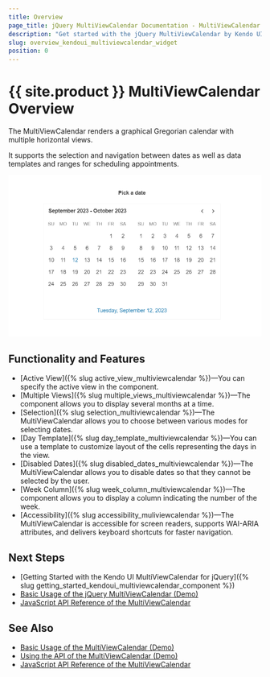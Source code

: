 ```yaml
---
title: Overview
page_title: jQuery MultiViewCalendar Documentation - MultiViewCalendar Overview
description: "Get started with the jQuery MultiViewCalendar by Kendo UI and learn how to initialize the component and use its events."
slug: overview_kendoui_multiviewcalendar_widget
position: 0
---
```


# {{ site.product }} MultiViewCalendar Overview

The MultiViewCalendar renders a graphical Gregorian calendar with multiple horizontal views.

It supports the selection and navigation between dates as well as data templates and ranges for scheduling appointments.

![Kendo UI for jQuery MultiViewCalendar Overview](multiviewcalendar-overview.PNG)

## Functionality and Features

* [Active View]({% slug active_view_multiviewcalendar %})&mdash;You can specify the active view in the component.
* [Multiple Views]({% slug multiple_views_multiviewcalendar %})&mdash;The component allows you to display several months at a time.
* [Selection]({% slug selection_multiviewcalendar %})&mdash;The MultiViewCalendar allows you to choose between various modes for selecting dates.
* [Day Template]({% slug day_template_multiviewcalendar %})&mdash;You can use a template to customize layout of the cells representing the days in the view.
* [Disabled Dates]({% slug disabled_dates_multiviewcalendar %})&mdash;The MultiViewCalendar allows you to disable dates so that they cannot be selected by the user.
* [Week Column]({% slug week_column_multiviewcalendar %})&mdash;The component allows you to display a column indicating the number of the week.
* [Accessibility]({% slug accessibility_muliviewcalendar %})&mdash;The MultiViewCalendar is accessible for screen readers, supports WAI-ARIA attributes, and delivers keyboard shortcuts for faster navigation.

## Next Steps

* [Getting Started with the Kendo UI MultiViewCalendar for jQuery]({% slug getting_started_kendoui_multiviewcalendar_component %})
* [Basic Usage of the jQuery MultiViewCalendar (Demo)](https://demos.telerik.com/kendo-ui/multiviewcalendar/index)
* [JavaScript API Reference of the MultiViewCalendar](/api/javascript/ui/multiviewcalendar)

## See Also

* [Basic Usage of the MultiViewCalendar (Demo)](https://demos.telerik.com/kendo-ui/multiviewcalendar/index)
* [Using the API of the MultiViewCalendar (Demo)](https://demos.telerik.com/kendo-ui/multiviewcalendar/api)
* [JavaScript API Reference of the MultiViewCalendar](/api/javascript/ui/multiviewcalendar)
